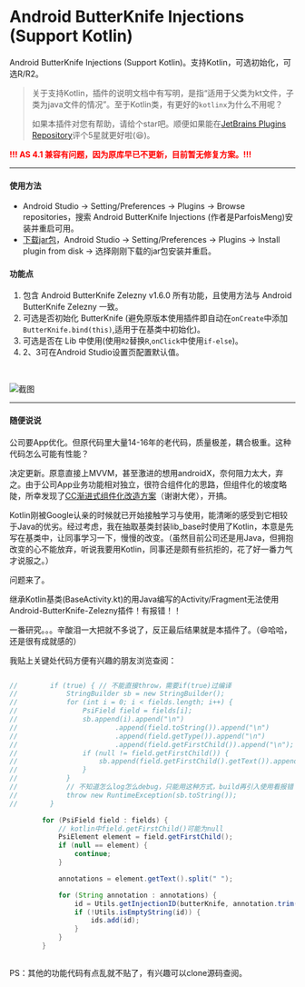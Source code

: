 # Android ButterKnife Injections (Support Kotlin)
Android ButterKnife Injections (Support Kotlin)。支持Kotlin，可选初始化，可选R/R2。

> 关于支持Kotlin，插件的说明文档中有写明，是指“适用于父类为kt文件，子类为java文件的情况”。至于Kotlin类，有更好的`kotlinx`为什么不用呢？
> 
> 如果本插件对您有帮助，请给个star吧。顺便如果能在[JetBrains Plugins Repository](https://plugins.jetbrains.com/plugin/12012-android-butterknife-injections-support-kotlin-)评个5星就更好啦(😆)。

<font color='red'>**!!! AS 4.1 兼容有问题，因为原库早已不更新，目前暂无修复方案。!!!**</font>

- - - - - 

#### 使用方法

- Android Studio -> Setting/Preferences -> Plugins -> Browse repositories，搜索 Android ButterKnife Injections (作者是ParfoisMeng)安装并重启可用。
- [下载jar包](https://github.com/ParfoisMeng/Android-ButterKnife-Injections/raw/master/Android-ButterKnife-Injections.jar)，Android Studio -> Setting/Preferences -> Plugins -> Install plugin from disk -> 选择刚刚下载的jar包安装并重启。

#### 功能点

1. 包含 Android ButterKnife Zelezny v1.6.0 所有功能，且使用方法与 Android ButterKnife Zelezny 一致。
2. 可选是否初始化 ButterKnife (避免原版本使用插件即自动在`onCreate`中添加`ButterKnife.bind(this)`,适用于在基类中初始化)。
3. 可选是否在 Lib 中使用(使用`R2`替换`R`,`onClick`中使用`if-else`)。
4. 2、3可在Android Studio设置页配置默认值。

<br>

![截图](https://github.com/ParfoisMeng/Android-ButterKnife-Injections/raw/master/screenshot/1.jpg)


------ 

#### 随便说说

公司要App优化。但原代码里大量14-16年的老代码，质量极差，耦合极重。这种代码怎么可能有性能？

决定更新。原意直接上MVVM，甚至激进的想用androidX，奈何阻力太大，弃之。由于公司App业务功能相对独立，很符合组件化的思路，但组件化的坡度略陡，所幸发现了[CC渐进式组件化改造方案](https://github.com/luckybilly/CC)（谢谢大佬），开搞。

Kotlin刚被Google认亲的时候就已开始接触学习与使用，能清晰的感受到它相较于Java的优劣。经过考虑，我在抽取基类封装lib_base时使用了Kotlin，本意是先写在基类中，让同事学习一下，慢慢的改变。（虽然目前公司还是用Java，但拥抱改变的心不能放弃，听说我要用Kotlin，同事还是颇有些抗拒的，花了好一番力气才说服之。）

问题来了。

继承Kotlin基类(BaseActivity.kt)的用Java编写的Activity/Fragment无法使用Android-ButterKnife-Zelezny插件！有报错！！

一番研究。。。辛酸泪一大把就不多说了，反正最后结果就是本插件了。（😄哈哈，还是很有成就感的）

我贴上关键处代码方便有兴趣的朋友浏览查阅：
```java

//        if (true) { // 不能直接throw，需要if(true)过编译
//            StringBuilder sb = new StringBuilder();
//            for (int i = 0; i < fields.length; i++) {
//                PsiField field = fields[i];
//                sb.append(i).append("\n")
//                        .append(field.toString()).append("\n")
//                        .append(field.getType()).append("\n")
//                        .append(field.getFirstChild()).append("\n");
//                if (null != field.getFirstChild()) {
//                    sb.append(field.getFirstChild().getText()).append("\n");
//                }
//            }
//            // 不知道怎么log怎么debug，只能用这种方式，build再引入使用看报错
//            throw new RuntimeException(sb.toString());
//        }

        for (PsiField field : fields) {
            // kotlin中field.getFirstChild()可能为null
            PsiElement element = field.getFirstChild();
            if (null == element) {
                continue;
            }

            annotations = element.getText().split(" ");

            for (String annotation : annotations) {
                id = Utils.getInjectionID(butterKnife, annotation.trim());
                if (!Utils.isEmptyString(id)) {
                    ids.add(id);
                }
            }
        }
        
```

PS：其他的功能代码有点乱就不贴了，有兴趣可以clone源码查阅。
